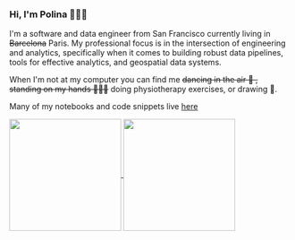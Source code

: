 ### Hi, I'm Polina 👩🏻‍💻

I'm a software and data engineer from San Francisco currently living in ~~Barcelona~~ Paris. My professional focus is in the intersection of engineering and analytics, specifically when it comes to building robust data pipelines, tools for effective analytics, and geospatial data systems. 

When I'm not at my computer you can find me ~~dancing in the air 💃 , standing on my hands 🤸🏻‍♀️~~ doing physiotherapy exercises, or drawing 🎨.

Many of my notebooks and code snippets live [here](https://gist.github.com/polinabee)

<a href="https://github.com/polinabee/github-readme-stats">
  <img height=200 align="center" src="https://github-readme-stats-one-phi-45.vercel.app/api?username=polinabee&show_icons=true&theme=transparent" />
</a>
<a href="https://github.com/polinabee/convoychat">
  <img height=200 align="center" src="https://github-readme-stats-one-phi-45.vercel.app/api/top-langs/?username=polinabee&layout=compact&hide=jupyter%20notebook&card_width=320" />
</a>
